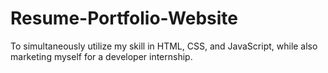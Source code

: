 # Resume-Portfolio-Website
To simultaneously utilize my skill in HTML, CSS, and JavaScript, while also marketing myself for a developer internship.
